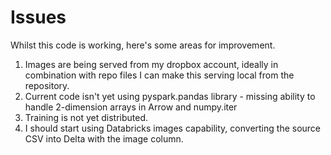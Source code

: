 # Issues

Whilst this code is working, here's some areas for improvement.

1. Images are being served from my dropbox account, ideally in combination with repo files I can make this serving local from the repository.
2. Current code isn't yet using pyspark.pandas library - missing ability to handle 2-dimension arrays in Arrow and numpy.iter
3. Training is not yet distributed.
4. I should start using Databricks images capability, converting the source CSV into Delta with the image column.